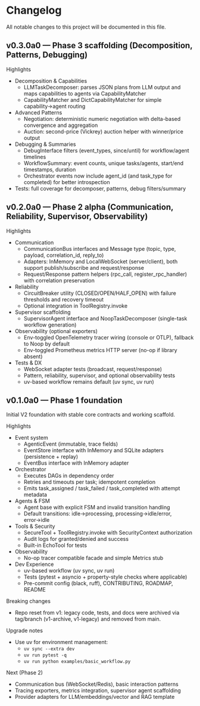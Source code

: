 # Changelog

All notable changes to this project will be documented in this file.

## v0.3.0a0 — Phase 3 scaffolding (Decomposition, Patterns, Debugging)

Highlights
- Decomposition & Capabilities
  - LLMTaskDecomposer: parses JSON plans from LLM output and maps capabilities to agents via CapabilityMatcher
  - CapabilityMatcher and DictCapabilityMatcher for simple capability→agent routing
- Advanced Patterns
  - Negotiation: deterministic numeric negotiation with delta-based convergence and aggregation
  - Auction: second-price (Vickrey) auction helper with winner/price output
- Debugging & Summaries
  - DebugInterface filters (event_types, since/until) for workflow/agent timelines
  - WorkflowSummary: event counts, unique tasks/agents, start/end timestamps, duration
  - Orchestrator events now include agent_id (and task_type for completed) for better introspection
- Tests: full coverage for decomposer, patterns, debug filters/summary

## v0.2.0a0 — Phase 2 alpha (Communication, Reliability, Supervisor, Observability)

Highlights
- Communication
  - CommunicationBus interfaces and Message type (topic, type, payload, correlation_id, reply_to)
  - Adapters: InMemory and LocalWebSocket (server/client), both support publish/subscribe and request/response
  - Request/Response pattern helpers (rpc_call, register_rpc_handler) with correlation preservation
- Reliability
  - CircuitBreaker utility (CLOSED/OPEN/HALF_OPEN) with failure thresholds and recovery timeout
  - Optional integration in ToolRegistry.invoke
- Supervisor scaffolding
  - SupervisorAgent interface and NoopTaskDecomposer (single-task workflow generation)
- Observability (optional exporters)
  - Env-toggled OpenTelemetry tracer wiring (console or OTLP), fallback to Noop by default
  - Env-toggled Prometheus metrics HTTP server (no-op if library absent)
- Tests & DX
  - WebSocket adapter tests (broadcast, request/response)
  - Pattern, reliability, supervisor, and optional observability tests
  - uv-based workflow remains default (uv sync, uv run)

## v0.1.0a0 — Phase 1 foundation

Initial V2 foundation with stable core contracts and working scaffold.

Highlights
- Event system
  - AgenticEvent (immutable, trace fields)
  - EventStore interface with InMemory and SQLite adapters (persistence + replay)
  - EventBus interface with InMemory adapter
- Orchestrator
  - Executes DAGs in dependency order
  - Retries and timeouts per task; idempotent completion
  - Emits task_assigned / task_failed / task_completed with attempt metadata
- Agents & FSM
  - Agent base with explicit FSM and invalid transition handling
  - Default transitions: idle→processing, processing→idle/error, error→idle
- Tools & Security
  - SecureTool + ToolRegistry.invoke with SecurityContext authorization
  - Audit logs for granted/denied and success
  - Built-in EchoTool for tests
- Observability
  - No-op tracer compatible facade and simple Metrics stub
- Dev Experience
  - uv-based workflow (uv sync, uv run)
  - Tests (pytest + asyncio + property-style checks where applicable)
  - Pre-commit config (black, ruff), CONTRIBUTING, ROADMAP, README

Breaking changes
- Repo reset from v1: legacy code, tests, and docs were archived via tag/branch (v1-archive, v1-legacy) and removed from main.

Upgrade notes
- Use uv for environment management:
  - `uv sync --extra dev`
  - `uv run pytest -q`
  - `uv run python examples/basic_workflow.py`

Next (Phase 2)
- Communication bus (WebSocket/Redis), basic interaction patterns
- Tracing exporters, metrics integration, supervisor agent scaffolding
- Provider adapters for LLM/embeddings/vector and RAG template
